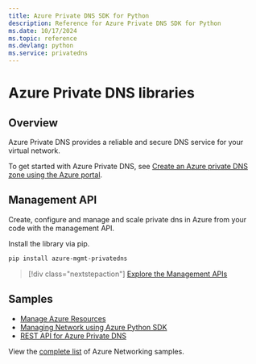 ```yaml
---
title: Azure Private DNS SDK for Python
description: Reference for Azure Private DNS SDK for Python
ms.date: 10/17/2024
ms.topic: reference
ms.devlang: python
ms.service: privatedns
---
```

# Azure Private DNS libraries

## Overview

Azure Private DNS provides a reliable and secure DNS service for your virtual network.

To get started with Azure Private DNS, see [Create an Azure private DNS zone using the Azure portal](/azure/dns/private-dns-getstarted-portal).

## Management API

Create, configure and manage and scale private dns in Azure from your code with the management API.

Install the library via pip.

```bash
pip install azure-mgmt-privatedns
```

> [!div class="nextstepaction"]
> [Explore the Management APIs](/python/api/azure-mgmt-privatedns)

## Samples

* [Manage Azure Resources][1]
* [Managing Network using Azure Python SDK][2]
* [REST API for Azure Private DNS][3]

View the [complete list](/samples/browse/?products=azure&terms=azure%20networking&languages=python) of Azure Networking samples.

[1]: /samples/browse/?languages=python&term=Getting%20started%20-%20Managing&terms=Getting%20started%20-%20Managing
[2]: /samples/azure-samples/azure-samples-python-management/network/
[3]: /rest/api/dns/privatedns/private-zones